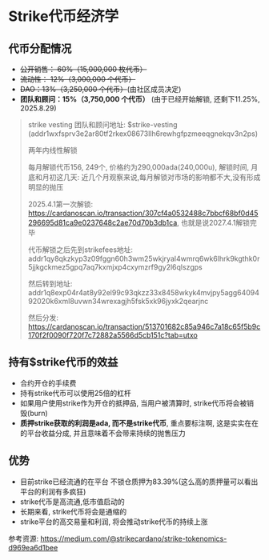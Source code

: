 # Strike代币经济学

## 代币分配情况

* ~~公开销售： 60%（15,000,000 枚代币）~~
* ~~流动性： 12%（3,000,000 个代币）~~
* ~~DAO：13%（3,250,000 个代币）~~(由社区成员决定)
* **团队和顾问：15%（3,750,000 个代币）** (由于已经开始解锁, 还剩下11.25%, 2025.8.29)

> strike vesting 团队和顾问地址:  $strike-vesting (addr1wxfsprv3e2ar80tf2rkex08673llh6rewhgfpzmeeqgnekqv3n2ps)
>
> 两年内线性解锁
>
> 每月解锁代币156, 249个, 价格约为290,000ada(240,000u),  解锁时间, 月底和月初这几天: 近几个月观察来说,每月解锁对市场的影响都不大,没有形成明显的抛压
>
> 2025.4.1第一次解锁: https://cardanoscan.io/transaction/307cf4a0532488c7bbcf68bf0d45296695d81ca9e0237648c2ae70d70b3db1ca, 也就是说2027.4.1解锁完毕
>
> 代币解锁之后先到strikefees地址: addr1qy8qkzkyp3z09fggn60h3wm25wkjryal4wmrq6wk6lhrk9kgthk0r5jjkgckmez5gpq7aq7kxmjxp4cxymzrf9gy2l6qlszgps
>
> 然后转到地址: addr1q8exp04r4at8y92el99c93qkzz33x8458wkyk4mvjpy5agg6409492020k6xml8uvwn34wrexagjh5fsk5xk96jyxk2qearjnc
>
> 然后分发: https://cardanoscan.io/transaction/513701682c85a946c7a18c65f5b9c170f2f0090f720f7c72882a5566d5cb151c?tab=utxo

## 持有$strike代币的效益

* 合约开仓的手续费
* 持有strike代币可以使用25倍的杠杆
* 如果用户使用strike作为开仓的抵押品, 当用户被清算时, strike代币将会被销毁(burn)
* **质押strike获取的利润是ada, 而不是strike代币**, 重点要标注啊, 这是实实在在的平台收益分成, 并且意味着不会带来持续的抛售压力

## 优势

- 目前strike已经流通的在平台 不锁仓质押为83.39%(这么高的质押量可以看出平台的利润有多疯狂)
- strike代币是高流通,低市值启动的
- 长期来看, strike代币将会是通缩的
- strike平台的高交易量和利润, 将会推动strike代币的持续上涨

参考资源: https://medium.com/@strikecardano/strike-tokenomics-d969ea6d1bee
